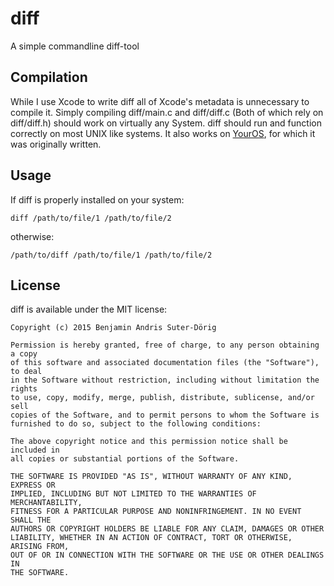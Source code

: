 # diff
A simple commandline diff-tool

## Compilation
While I use Xcode to write diff all of Xcode's metadata is unnecessary to compile it. Simply compiling diff/main.c and diff/diff.c (Both of which rely on diff/diff.h) should work on virtually any System. diff should run and function correctly on most UNIX like systems. It also works on [YourOS](https://github.com/Gurgel100/Kernel), for which it was originally written.

## Usage
If diff is properly installed on your system:
```
diff /path/to/file/1 /path/to/file/2
```
otherwise:
```
/path/to/diff /path/to/file/1 /path/to/file/2
```

## License
diff is available under the MIT license:
```
Copyright (c) 2015 Benjamin Andris Suter-Dörig

Permission is hereby granted, free of charge, to any person obtaining a copy
of this software and associated documentation files (the "Software"), to deal
in the Software without restriction, including without limitation the rights
to use, copy, modify, merge, publish, distribute, sublicense, and/or sell
copies of the Software, and to permit persons to whom the Software is
furnished to do so, subject to the following conditions:

The above copyright notice and this permission notice shall be included in
all copies or substantial portions of the Software.

THE SOFTWARE IS PROVIDED "AS IS", WITHOUT WARRANTY OF ANY KIND, EXPRESS OR
IMPLIED, INCLUDING BUT NOT LIMITED TO THE WARRANTIES OF MERCHANTABILITY,
FITNESS FOR A PARTICULAR PURPOSE AND NONINFRINGEMENT. IN NO EVENT SHALL THE
AUTHORS OR COPYRIGHT HOLDERS BE LIABLE FOR ANY CLAIM, DAMAGES OR OTHER
LIABILITY, WHETHER IN AN ACTION OF CONTRACT, TORT OR OTHERWISE, ARISING FROM,
OUT OF OR IN CONNECTION WITH THE SOFTWARE OR THE USE OR OTHER DEALINGS IN
THE SOFTWARE.
```
